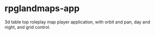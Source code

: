 # rpglandmaps-app
3d table top roleplay map player application, with orbit and pan, day and night, and grid control.
